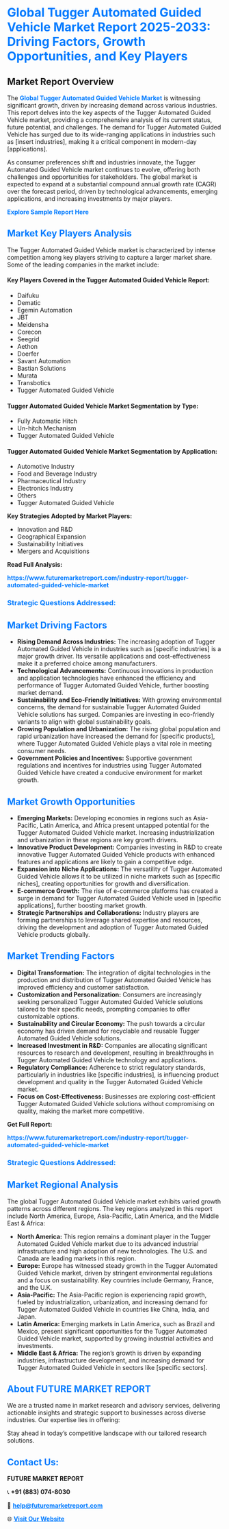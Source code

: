 <h1 style="color: #007BFF;">Global Tugger Automated Guided Vehicle Market Report 2025-2033: Driving Factors, Growth Opportunities, and Key Players</h1>

<section id="overview">
<h2>Market Report Overview</h2>
<p>The <a href="https://www.futuremarketreport.com/industry-report/tugger-automated-guided-vehicle-market" style="color: #007BFF; text-decoration: none;"><strong>Global Tugger Automated Guided Vehicle Market</strong></a> is witnessing significant growth, driven by increasing demand across various industries. This report delves into the key aspects of the Tugger Automated Guided Vehicle market, providing a comprehensive analysis of its current status, future potential, and challenges. The demand for Tugger Automated Guided Vehicle has surged due to its wide-ranging applications in industries such as [insert industries], making it a critical component in modern-day [applications].</p>
<p>As consumer preferences shift and industries innovate, the Tugger Automated Guided Vehicle market continues to evolve, offering both challenges and opportunities for stakeholders. The global market is expected to expand at a substantial compound annual growth rate (CAGR) over the forecast period, driven by technological advancements, emerging applications, and increasing investments by major players.</p>
</section>

<section id="overview">
<p><a href="https://www.futuremarketreport.com/request-sample/reportId=100970" style="color: #007BFF; text-decoration: none;"><strong>Explore Sample Report Here</strong></a></p>
</section>

<section id="key-players">
<h2 style="color: #007BFF;">Market Key Players Analysis</h2>
<p>The Tugger Automated Guided Vehicle market is characterized by intense competition among key players striving to capture a larger market share. Some of the leading companies in the market include:</p>
<h4>Key Players Covered in the Tugger Automated Guided Vehicle Report:</h4>
<ul><li>Daifuku</li><li>Dematic</li><li>Egemin Automation</li><li>JBT</li><li>Meidensha</li><li>Corecon</li><li>Seegrid</li><li>Aethon</li><li>Doerfer</li><li>Savant Automation</li><li>Bastian Solutions</li><li>Murata</li><li>Transbotics</li><li>Tugger Automated Guided Vehicle</li></ul>
<h4>Tugger Automated Guided Vehicle Market Segmentation by Type:</h4>
<ul><li>Fully Automatic Hitch</li><li>Un-hitch Mechanism</li><li>Tugger Automated Guided Vehicle</li></ul>

<h4>Tugger Automated Guided Vehicle Market Segmentation by Application:</h4>
<ul><li>Automotive Industry</li><li>Food and Beverage Industry</li><li>Pharmaceutical Industry</li><li>Electronics Industry</li><li>Others</li><li>Tugger Automated Guided Vehicle</li></ul>
<p><strong>Key Strategies Adopted by Market Players:</strong></p>
<ul>
<li>Innovation and R&D</li>
<li>Geographical Expansion</li>
<li>Sustainability Initiatives</li>
<li>Mergers and Acquisitions</li>
</ul>
</section>

<section>
<p><strong>Read Full Analysis: </strong></p><a href="https://www.futuremarketreport.com/industry-report/tugger-automated-guided-vehicle-market" style="color: #007BFF; text-decoration: none;"><strong>https://www.futuremarketreport.com/industry-report/tugger-automated-guided-vehicle-market</strong></a>
<h3 style="color: #007BFF;">Strategic Questions Addressed:</h3>
</section>

<section id="driving-factors">
<h2 style="color: #007BFF;">Market Driving Factors</h2>
<ul>
<li><strong>Rising Demand Across Industries:</strong> The increasing adoption of Tugger Automated Guided Vehicle in industries such as [specific industries] is a major growth driver. Its versatile applications and cost-effectiveness make it a preferred choice among manufacturers.</li>
<li><strong>Technological Advancements:</strong> Continuous innovations in production and application technologies have enhanced the efficiency and performance of Tugger Automated Guided Vehicle, further boosting market demand.</li>
<li><strong>Sustainability and Eco-Friendly Initiatives:</strong> With growing environmental concerns, the demand for sustainable Tugger Automated Guided Vehicle solutions has surged. Companies are investing in eco-friendly variants to align with global sustainability goals.</li>
<li><strong>Growing Population and Urbanization:</strong> The rising global population and rapid urbanization have increased the demand for [specific products], where Tugger Automated Guided Vehicle plays a vital role in meeting consumer needs.</li>
<li><strong>Government Policies and Incentives:</strong> Supportive government regulations and incentives for industries using Tugger Automated Guided Vehicle have created a conducive environment for market growth.</li>
</ul>
</section>

<section id="growth-opportunities">
<h2 style="color: #007BFF;">Market Growth Opportunities</h2>
<ul>
<li><strong>Emerging Markets:</strong> Developing economies in regions such as Asia-Pacific, Latin America, and Africa present untapped potential for the Tugger Automated Guided Vehicle market. Increasing industrialization and urbanization in these regions are key growth drivers.</li>
<li><strong>Innovative Product Development:</strong> Companies investing in R&D to create innovative Tugger Automated Guided Vehicle products with enhanced features and applications are likely to gain a competitive edge.</li>
<li><strong>Expansion into Niche Applications:</strong> The versatility of Tugger Automated Guided Vehicle allows it to be utilized in niche markets such as [specific niches], creating opportunities for growth and diversification.</li>
<li><strong>E-commerce Growth:</strong> The rise of e-commerce platforms has created a surge in demand for Tugger Automated Guided Vehicle used in [specific applications], further boosting market growth.</li>
<li><strong>Strategic Partnerships and Collaborations:</strong> Industry players are forming partnerships to leverage shared expertise and resources, driving the development and adoption of Tugger Automated Guided Vehicle products globally.</li>
</ul>
</section>

<section id="trending-factors">
<h2 style="color: #007BFF;">Market Trending Factors</h2>
<ul>
<li><strong>Digital Transformation:</strong> The integration of digital technologies in the production and distribution of Tugger Automated Guided Vehicle has improved efficiency and customer satisfaction.</li>
<li><strong>Customization and Personalization:</strong> Consumers are increasingly seeking personalized Tugger Automated Guided Vehicle solutions tailored to their specific needs, prompting companies to offer customizable options.</li>
<li><strong>Sustainability and Circular Economy:</strong> The push towards a circular economy has driven demand for recyclable and reusable Tugger Automated Guided Vehicle solutions.</li>
<li><strong>Increased Investment in R&D:</strong> Companies are allocating significant resources to research and development, resulting in breakthroughs in Tugger Automated Guided Vehicle technology and applications.</li>
<li><strong>Regulatory Compliance:</strong> Adherence to strict regulatory standards, particularly in industries like [specific industries], is influencing product development and quality in the Tugger Automated Guided Vehicle market.</li>
<li><strong>Focus on Cost-Effectiveness:</strong> Businesses are exploring cost-efficient Tugger Automated Guided Vehicle solutions without compromising on quality, making the market more competitive.</li>
</ul>
</section>

<section>
<p><strong>Get Full Report: </strong></p><a href="https://www.futuremarketreport.com/industry-report/tugger-automated-guided-vehicle-market" style="color: #007BFF; text-decoration: none;"><strong>https://www.futuremarketreport.com/industry-report/tugger-automated-guided-vehicle-market</strong></a>
<h3 style="color: #007BFF;">Strategic Questions Addressed:</h3>
</section>


<section id="regional-analysis">
<h2 style="color: #007BFF;">Market Regional Analysis</h2>
<p>The global Tugger Automated Guided Vehicle market exhibits varied growth patterns across different regions. The key regions analyzed in this report include North America, Europe, Asia-Pacific, Latin America, and the Middle East & Africa:</p>
<ul>
<li><strong>North America:</strong> This region remains a dominant player in the Tugger Automated Guided Vehicle market due to its advanced industrial infrastructure and high adoption of new technologies. The U.S. and Canada are leading markets in this region.</li>
<li><strong>Europe:</strong> Europe has witnessed steady growth in the Tugger Automated Guided Vehicle market, driven by stringent environmental regulations and a focus on sustainability. Key countries include Germany, France, and the U.K.</li>
<li><strong>Asia-Pacific:</strong> The Asia-Pacific region is experiencing rapid growth, fueled by industrialization, urbanization, and increasing demand for Tugger Automated Guided Vehicle in countries like China, India, and Japan.</li>
<li><strong>Latin America:</strong> Emerging markets in Latin America, such as Brazil and Mexico, present significant opportunities for the Tugger Automated Guided Vehicle market, supported by growing industrial activities and investments.</li>
<li><strong>Middle East & Africa:</strong> The region’s growth is driven by expanding industries, infrastructure development, and increasing demand for Tugger Automated Guided Vehicle in sectors like [specific sectors].</li>
</ul>
</section>

<footer>
<h2 style="color: #007BFF;">About FUTURE MARKET REPORT</h2>
<p>We are a trusted name in market research and advisory services, delivering actionable insights and strategic support to businesses across diverse industries. Our expertise lies in offering:</p>

<p>Stay ahead in today’s competitive landscape with our tailored research solutions.</p>

<h2 style="color: #007BFF;">Contact Us:</h2>
<p><strong>FUTURE MARKET REPORT</strong></p>
<p>📞 <strong>+91 (883) 074-8030</strong></p>
<p>📧 <strong><a href="mailto:help@futuremarketreport.com" style="color: #007BFF;">help@futuremarketreport.com</a></strong></p>
<p>🌐 <strong><a href="https://www.futuremarketreport.com/" style="color: #007BFF;">Visit Our Website</a></strong></p>
</footer>